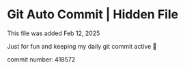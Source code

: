 # Git Auto Commit | Hidden File

This file was added Feb 12, 2025

Just for fun and keeping my daily git commit active 🤪

commit number: 418572
